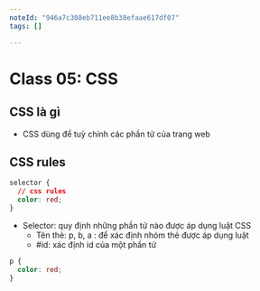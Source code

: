 ```yaml
---
noteId: "946a7c308eb711ee8b38efaae617df07"
tags: []

---
```


# Class 05: CSS

## CSS là gì

- CSS dùng để tuỳ chỉnh các phần tử của trang web

## CSS rules

```css
selector {
  // css rules
  color: red;
}
```

- Selector: quy định những phần tử nào được áp dụng luật CSS
  - Tên thẻ: p, b, a : để xác định nhóm thẻ được áp dụng luật
  - #id: xác định id của một phần tử

```css
p {
  color: red;
}
```
